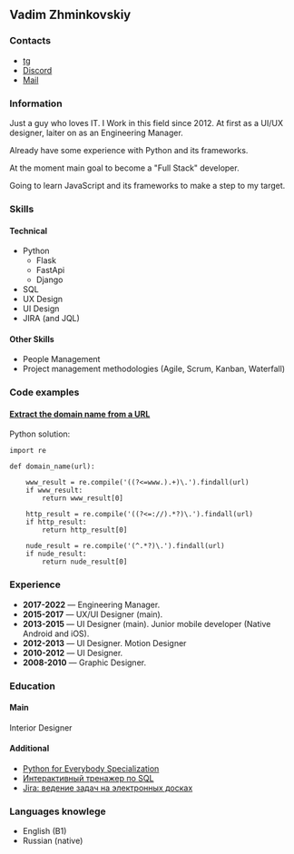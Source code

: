 ## Vadim Zhminkovskiy

### Contacts
* [tg](https://t.me/Vadimner)
* [Discord](https://discordapp.com/users/Vadimner#4216)
* [Mail](mailto:astronomail@gmail.com)

### Information
Just a guy who loves IT. I Work in this field since 2012. At first as a UI/UX designer, laiter on as an Engineering Manager.

Already have some experience with Python and its frameworks.

At the moment main goal to become a "Full Stack" developer.

Going to learn JavaScript and its frameworks to make a step to my target.

### Skills

#### Technical
* Python
  * Flask
  * FastApi
  * Django
* SQL
* UX Design
* UI Design
* JIRA (and JQL)

#### Other Skills
* People Management
* Project management methodologies (Agile, Scrum, Kanban, Waterfall)

### Code examples

#### [Extract the domain name from a URL](https://www.codewars.com/kata/514a024011ea4fb54200004b)

Python solution:

    import re

    def domain_name(url):
        
        www_result = re.compile('((?<=www.).+)\.').findall(url)
        if www_result:
            return www_result[0]
        
        http_result = re.compile('((?<=://).*?)\.').findall(url)
        if http_result:
            return http_result[0]
        
        nude_result = re.compile('(^.*?)\.').findall(url)
        if nude_result:
            return nude_result[0]

### Experience

* __2017-2022__ — Engineering Manager.
* __2015-2017__ — UX/UI Designer (main).
* __2013-2015__ — UI Designer (main). Junior mobile developer (Native Android and iOS).
* __2012-2013__ — UI Designer. Motion Designer
* __2010-2012__ — UI Designer.
* __2008-2010__ — Graphic Designer.

### Education

#### Main
Interior Designer

#### Additional
* [Python for Everybody Specialization](https://www.coursera.org/specializations/python#courses)
* [Интерактивный тренажер по SQL](https://stepik.org/cert/1370828)
* [Jira: ведение задач на электронных досках](https://stepik.org/cert/947343)

### Languages knowlege
* English (B1)
* Russian (native)